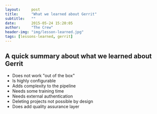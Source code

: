 ```yaml
---
layout:     post
title:      "What we learned about Gerrit"
subtitle:	""
date:       2015-05-24 15:20:05
author:     "The Crew"
header-img: "img/lesson-learned.jpg"
tags: [lessons-learned, gerrit]
---
```


## A quick summary about what we learned about Gerrit

- Does not work "out of the box"
- Is highly configurable
- Adds complexity to the pipeline
- Needs some training time
- Needs external authentication
- Deleting projects not possible by design
- Does add quality assurance layer